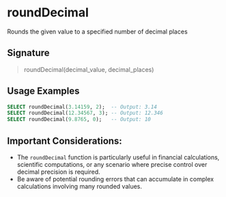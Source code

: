 # roundDecimal

Rounds the given value to a specified number of decimal places

## Signature

> roundDecimal(decimal\_value, decimal\_places)

## Usage Examples

```sql
SELECT roundDecimal(3.14159, 2);  -- Output: 3.14
SELECT roundDecimal(12.34567, 3); -- Output: 12.346
SELECT roundDecimal(9.8765, 0);   -- Output: 10
```

## **Important Considerations:**

* The `roundDecimal` function is particularly useful in financial calculations, scientific computations, or any scenario where precise control over decimal precision is required.
* Be aware of potential rounding errors that can accumulate in complex calculations involving many rounded values.
